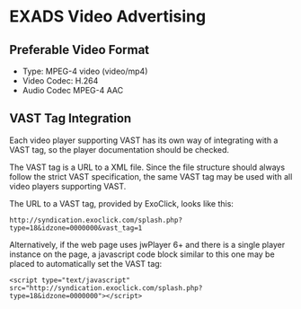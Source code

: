 # EXADS Video Advertising

## Preferable Video Format
* Type: MPEG-4 video (video/mp4)
* Video Codec: H.264
* Audio Codec MPEG-4 AAC

## VAST Tag Integration
Each video player supporting VAST has its own way of integrating with a VAST tag, so the player documentation should be checked.

The VAST tag is a URL to a XML file. Since the file structure should always follow the strict VAST specification, the same VAST tag may be used with all video players supporting VAST.

The URL to a VAST tag, provided by ExoClick, looks like this:
```
http://syndication.exoclick.com/splash.php?type=18&idzone=0000000&vast_tag=1
```
Alternatively, if the web page uses jwPlayer 6+ and there is a single player instance on the page, a javascript code block similar to this one may be placed to automatically set the VAST tag:
```
<script type="text/javascript" src="http://syndication.exoclick.com/splash.php?type=18&idzone=0000000"></script>
```
